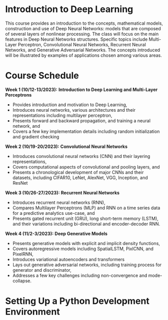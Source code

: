 # Introduction to Deep Learning

This course provides an introduction to the concepts, mathematical models, construction and use of Deep Neural Networks: models that are composed of several layers of nonlinear processing. The class will focus on the main features in Deep Neural Networks structures. Specific topics include Multi-Layer Perceptron, Convolutional Neural Networks, Recurrent Neural Networks, and Generative Adversarial Networks. The concepts introduced will be illustrated by examples of applications chosen among various areas.

# Course Schedule
**Week 1 (10/12-13/2023):**         **Introduction to Deep Learning and Multi-Layer Perceptrons**
- Provides introduction and motivation to Deep Learning,
- Introduces neural networks, various architectures and their representations including multilayer perceptron, 
- Presents forward and backward propagation, and training a neural network, and
- Covers a few key implementation details including random initialization and gradient checking

**Week 2 (10/19-20/2023):**         **Convolutional Neural Networks**
- Introduces convolutional neural networks (CNN) and their layering representations, 
- Covers computational aspects of convolutional and pooling layers, and
- Presents a chronological development of major CNNs and their datasets, including CIFAR10, LeNet, AlexNet, VGG, Inception, and ResNet

**Week 3 (10/26-27/2023):**         **Recurrent Neural Networks**
- Introduces recurrent neural networks (RNN), 
- Compares Multilayer Perceptrons (MLP) and RNN on a time series data for a predictive analytics use-case, and
- Presents gated recurrent unit (GRU), long short-term memory (LSTM), and their variations including bi-directional and encoder-decoder RNN.

**Week 4 (11/2-3/2023):**         **Deep Generative Models**
- Presents generative models with explicit and implicit density functions,
- Covers autoregressive models including SpatialLSTM, PixlCNN, and PixelRNN, 
- Introduces variational autoencoders and transformers
- Lays out generative adversarial networks, including training process for generator and discriminator,
- Addresses a few key challenges including non-convergence and mode-collapse.

# Setting Up a Python Development Environment

 
